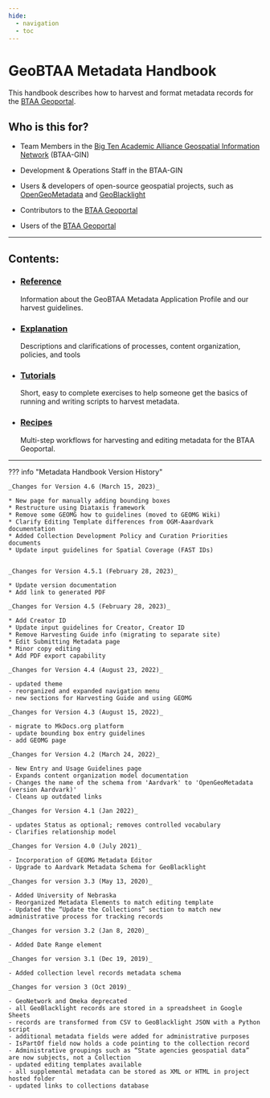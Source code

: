 ```yaml
---
hide:
  - navigation
  - toc
---
```


# GeoBTAA Metadata Handbook
This handbook describes how to harvest and format metadata records for the [BTAA Geoportal](https://geo.btaa.org).


## Who is this for?

* Team Members in the [Big Ten Academic Alliance Geospatial Information Network](http://z.umn.edu/btaagdp) (BTAA-GIN)

* Development & Operations Staff in the BTAA-GIN

* Users & developers of open-source geospatial projects, such as [OpenGeoMetadata](https://opengeometadata.org) and [GeoBlacklight](https://geoblacklight.org)

* Contributors to the  [BTAA Geoportal](https://geo.btaa.org)

* Users of the [BTAA Geoportal](https://geo.btaa.org)

-----

## Contents:

<div class="grid cards" markdown>


- ### [Reference](geobtaa-metadata-application-profile.md)

	Information about the GeoBTAA Metadata Application Profile and our harvest guidelines.

- ### [Explanation](resource-lifecycle.md)

	Descriptions and clarifications of processes, content organization, policies, and tools
	
</div>

<div class="grid cards" markdown>

- ### [Tutorials](tutorials.md)
	
	Short, easy to complete exercises to help someone get the basics of running and writing scripts to harvest metadata.

- ### [Recipes](recipes/index.md)

	Multi-step workflows for harvesting and editing metadata for the BTAA Geoportal.

</div>

----------


??? info "Metadata Handbook Version History"

	_Changes for Version 4.6 (March 15, 2023)_
	
	* New page for manually adding bounding boxes
	* Restructure using Diataxis framework
	* Remove some GEOMG how to guidelines (moved to GEOMG Wiki)
	* Clarify Editing Template differences from OGM-Aaardvark documentation
	* Added Collection Development Policy and Curation Priorities documents
	* Update input guidelines for Spatial Coverage (FAST IDs)
	
	
	_Changes for Version 4.5.1 (February 28, 2023)_
	
	* Update version documentation
	* Add link to generated PDF
	
	_Changes for Version 4.5 (February 28, 2023)_
	
	* Add Creator ID
	* Update input guidelines for Creator, Creator ID
	* Remove Harvesting Guide info (migrating to separate site)
	* Edit Submitting Metadata page
	* Minor copy editing
	* Add PDF export capability
	
	_Changes for Version 4.4 (August 23, 2022)_
	
	- updated theme
	- reorganized and expanded navigation menu
	- new sections for Harvesting Guide and using GEOMG
	
	_Changes for Version 4.3 (August 15, 2022)_
	
	- migrate to MkDocs.org platform
	- update bounding box entry guidelines
	- add GEOMG page
	
	_Changes for Version 4.2 (March 24, 2022)_
	
	- New Entry and Usage Guidelines page
	- Expands content organization model documentation
	- Changes the name of the schema from 'Aardvark' to 'OpenGeoMetadata (version Aardvark)'
	- Cleans up outdated links
	
	_Changes for Version 4.1 (Jan 2022)_
	
	- updates Status as optional; removes controlled vocabulary
	- Clarifies relationship model
	
	_Changes for Version 4.0 (July 2021)_
	
	- Incorporation of GEOMG Metadata Editor
	- Upgrade to Aardvark Metadata Schema for GeoBlacklight
	
	_Changes for version 3.3 (May 13, 2020)_
	
	- Added University of Nebraska
	- Reorganized Metadata Elements to match editing template
	- Updated the “Update the Collections” section to match new administrative process for tracking records
	
	_Changes for version 3.2 (Jan 8, 2020)_
	
	- Added Date Range element
	
	_Changes for version 3.1 (Dec 19, 2019)_
	
	- Added collection level records metadata schema
	
	_Changes for version 3 (Oct 2019)_
	
	- GeoNetwork and Omeka deprecated
	- all GeoBlacklight records are stored in a spreadsheet in Google Sheets
	- records are transformed from CSV to GeoBlacklight JSON with a Python script
	- additional metadata fields were added for administrative purposes
	- IsPartOf field now holds a code pointing to the collection record
	- Administrative groupings such as “State agencies geospatial data” are now subjects, not a Collection
	- updated editing templates available
	- all supplemental metadata can be stored as XML or HTML in project hosted folder
	- updated links to collections database 



<!--
## Credits

Handbook prepared by:

- Karen Majewicz, Geospatial Product Manager
- Ziying (Gene) Cheng - Graduate Research Assistant-->
